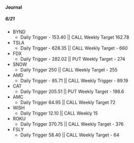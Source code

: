 #### Journal

##### 6/21
* BYND
  * Daily Trigger - 153.40 || CALL Weekly Target 162.78
* TSLA
  * Daily Trigger - 628.35 || CALL Weekly Target - 660
* FDX
  * Daily Trigger - 282.02 || PUT Weekly Target - 274
* SNOW
  * Daily Trigger 250 || CALL Weekly Target - 255
* AMD
  * Daily Trigger - 85.71 || CALL Weekly Trigger - 89.19
* CAT
  * Daily Trigger 205.51 || PUT Weekly Target - 198.6
* AMC
  * Daily Trigger 64.95 || CALL Weekly Target 72
* WISH
  * Daily Trigger 12.10 || CALL Weekly 15
* ROKU
  * Daily Trigger 370.75 || CALL Weekly Target - 376
* FSLY
  * Daily Trigger 58.40 || CALL Weekly Target - 64
